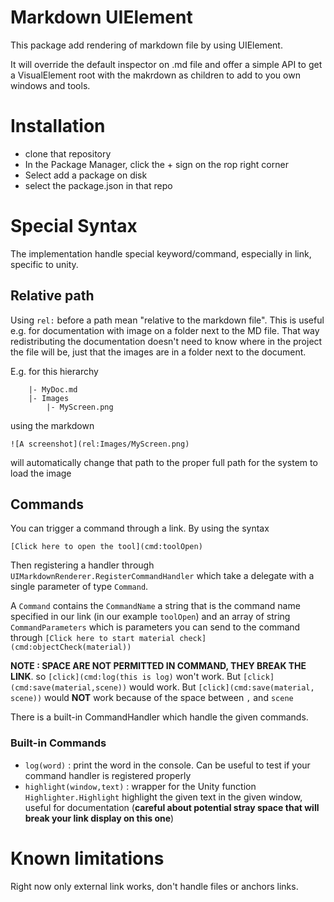 # Markdown UIElement

This package add rendering of markdown file by using UIElement.

It will override the default inspector on .md file and offer a simple
API to get a VisualElement root with the makrdown as children to add to
you own windows and tools.

# Installation

- clone that repository
- In the Package Manager, click the + sign on the rop right corner
- Select add a package on disk
- select the package.json in that repo

# Special Syntax

The implementation handle special keyword/command, especially in link, specific to unity.

## Relative path

Using `rel:` before a path mean "relative to the markdown file". This is useful e.g. for documentation with
image on a folder next to the MD file. That way redistributing the documentation doesn't need to know where
in the project the file will be, just that the images are in a folder next to the document.

E.g. for this hierarchy
```
    |- MyDoc.md
    |- Images
        |- MyScreen.png
```

using the markdown

`![A screenshot](rel:Images/MyScreen.png)`

will automatically change that path to the proper full path for the system to load the image

## Commands

You can trigger a command through a link. By using the syntax

`[Click here to open the tool](cmd:toolOpen)`

Then registering a handler through `UIMarkdownRenderer.RegisterCommandHandler` which take a delegate with
a single parameter of type `Command`.

A `Command` contains the `CommandName` a string that is the command name specified in our link (in our
example `toolOpen`) and an array of string `CommandParameters` which is parameters you can send to the command
through `[Click here to start material check](cmd:objectCheck(material))`

**NOTE : SPACE ARE NOT PERMITTED IN COMMAND, THEY BREAK THE LINK**. so `[click](cmd:log(this is log)` won't 
work. But `[click](cmd:save(material,scene))` would work. But `[click](cmd:save(material, scene))` would
**NOT** work because of the space between `,` and `scene`

There is a built-in CommandHandler which handle the given commands.

### Built-in Commands

- `log(word)` : print the word in the console. Can be useful to test if your command handler is registered properly
- `highlight(window,text)` : wrapper for the Unity function `Highlighter.Highlight` highlight the given text in the given window, useful for documentation (**careful
about potential stray space that will break your link display on this one**)

# Known limitations

Right now only external link works, don't handle files or anchors links.

